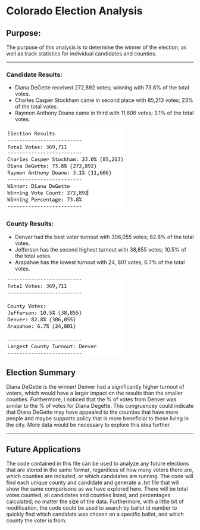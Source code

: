 # Colorado Election Analysis
## Purpose:
The purpose of this analysis is to determine the winner of the election, as well as track statistics for individual candidates and counties.

---
### Candidate Results:
- Diana DeGette received 272,892 votes; winning with 73.8% of the total votes.
- Charles Casper Stockham came in second place with 85,213 votes; 23% of the total votes.
- Raymon Anthony Doane came in third with 11,606 votes; 3.1% of the total votes.

![Candidate Results](Resources/candidate_results.png)

### County Results:
- Denver had the best voter turnout with 306,055 votes; 82.8% of the total votes.
- Jefferson has the second highest turnout with 38,855 votes; 10.5% of the total votes.
- Arapahoe has the lowest turnout with 24, 801 votes; 6.7% of the total votes.

![County Results](Resources/county_results.png)

## Election Summary
Diana DeGette is the winner! Denver had a significantly higher turnout of voters, which would have a larger impact on the results than the smaller counties. Furthermore, I noticed that the % of votes from Denver was similar to the % of votes for Diana Degette. This congruencey could indicate that Diana DeGette may have appealed to the counties that have more people and maybe supports policy that is more beneficial to those living in the city. More data would be necessary to explore this idea further.

---
## Future Applications
The code contained in this file can be used to analyze any future elections that are stored in the same format, regardless of how many voters there are, which counties are included, or which candidates are running. The code will find each unique county and candidate and generate a .txt file that will show the same comparisons as we have explored here. There will be total votes counted, all candidates and counties listed, and percentages calculated; no matter the size of the data. Furthermore, with a little bit of modification, the code could be used to search by ballot id number to quickly find which candidate was chosen on a specific ballot, and which county the voter is from.

